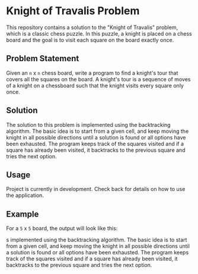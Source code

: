# Knight of Travalis Problem

This repository contains a solution to the "Knight of Travalis" problem, which is a classic chess puzzle. In this puzzle, a knight is placed on a chess board and the goal is to visit each square on the board exactly once.

## Problem Statement

Given an `n` x `n` chess board, write a program to find a knight's tour that covers all the squares on the board. A knight's tour is a sequence of moves of a knight on a chessboard such that the knight visits every square only once.

## Solution

The solution to this problem is implemented using the backtracking algorithm. The basic idea is to start from a given cell, and keep moving the knight in all possible directions until a solution is found or all options have been exhausted. The program keeps track of the squares visited and if a square has already been visited, it backtracks to the previous square and tries the next option.

## Usage

Project is currently in development. Check back for details on how to use the
application.

## Example

For a `5` x `5` board, the output will look like this:

s implemented using the backtracking algorithm. The basic idea is to start from a given cell, and keep moving the knight in all possible directions until a solution is found or all options have been exhausted. The program keeps track of the squares visited and if a square has already been visited, it backtracks to the previous square and tries the next option.
